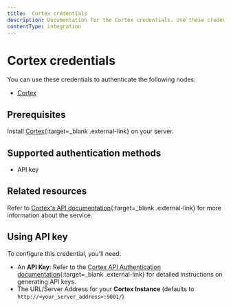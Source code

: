 ```yaml
---
title:  Cortex credentials
description: Documentation for the Cortex credentials. Use these credentials to authenticate Cortex in n8n, a workflow automation platform.
contentType: integration
---
```


# Cortex credentials

You can use these credentials to authenticate the following nodes:

- [Cortex](/integrations/builtin/app-nodes/n8n-nodes-base.cortex/)

## Prerequisites

Install [Cortex](https://docs.strangebee.com/cortex/installation-and-configuration/){:target=_blank .external-link} on your server.

## Supported authentication methods

- API key

## Related resources

Refer to [Cortex's API documentation](https://docs.strangebee.com/cortex/api/api-guide/){:target=_blank .external-link} for more information about the service.

## Using API key

To configure this credential, you'll need:

- An **API Key**: Refer to the [Cortex API Authentication documentation](https://docs.strangebee.com/cortex/api/api-guide/#authentication){:target=_blank .external-link} for detailed instructions on generating API keys.
- The URL/Server Address for your **Cortex Instance** (defaults to `http://<your_server_address>:9001/`)

